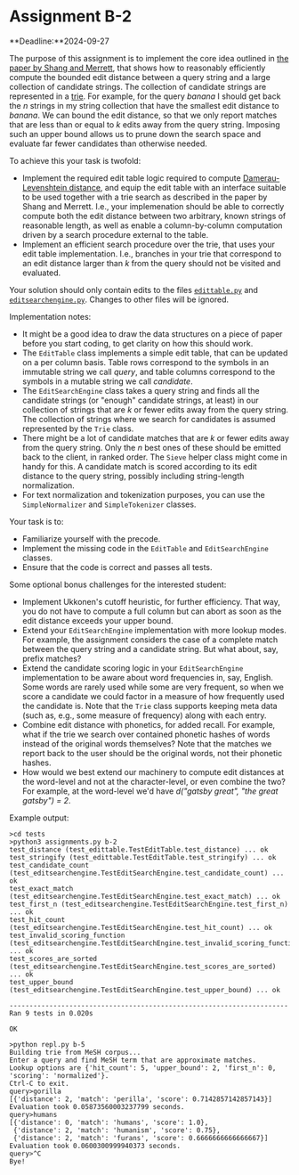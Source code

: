 # Assignment B-2

**Deadline:**2024-09-27

The purpose of this assignment is to implement the core idea outlined in [the paper by Shang and Merrett](./papers/tries-for-approximate-string-matching.pdf), that shows how to reasonably efficiently compute the bounded edit distance between a query string and a large collection of candidate strings. The collection of candidate strings are represented in a [trie](./slides/strings-galore.pdf). For example, for the query _banana_ I should get back the _n_ strings in my string collection that have the smallest edit distance to _banana_. We can bound the edit distance, so that we only report matches that are less than or equal to _k_ edits away from the query string. Imposing such an upper bound allows us to prune down the search space and evaluate far fewer candidates than otherwise needed.

To achieve this your task is twofold:

- Implement the required edit table logic required to compute [Damerau-Levenshtein distance](https://en.wikipedia.org/wiki/Damerau%E2%80%93Levenshtein_distance), and equip the edit table with an interface suitable to be used together with a trie search as described in the paper by Shang and Merrett. I.e., your implemenation should be able to correctly compute both the edit distance between two arbitrary, known strings of reasonable length, as well as enable a column-by-column computation driven by a search procedure external to the table.
- Implement an efficient search procedure over the trie, that uses your edit table implementation. I.e., branches in your trie that correspond to an edit distance larger than _k_ from the query should not be visited and evaluated.

Your solution should only contain edits to the files [`edittable.py`](./in3120/edittable.py) and [`editsearchengine.py`](./in3120/editsearchengine.py). Changes to other files will be ignored.

Implementation notes:

- It might be a good idea to draw the data structures on a piece of paper before you start coding, to get clarity on how this should work.
- The `EditTable` class implements a simple edit table, that can be updated on a per column basis. Table rows correspond to the symbols in an immutable string we call _query_, and table columns correspond to the symbols in a mutable string we call _candidate_.
- The `EditSearchEngine` class takes a query string and finds all the candidate strings (or "enough" candidate strings, at least) in our collection of strings that are _k_ or fewer edits away from the query string. The collection of strings where we search for candidates is assumed represented by the `Trie` class.
- There might be a lot of candidate matches that are _k_ or fewer edits away from the query string. Only the _n_ best ones of these should be emitted back to the client, in ranked order. The `Sieve` helper class might come in handy for this. A candidate match is scored according to its edit distance to the query string, possibly including string-length normalization.
- For text normalization and tokenization purposes, you can use the `SimpleNormalizer` and `SimpleTokenizer` classes.

Your task is to:

- Familiarize yourself with the precode.
- Implement the missing code in the `EditTable` and `EditSearchEngine` classes.
- Ensure that the code is correct and passes all tests.

Some optional bonus challenges for the interested student:

- Implement Ukkonen's cutoff heuristic, for further efficiency. That way, you do not have to compute a full column but can abort as soon as the edit distance exceeds your upper bound.
- Extend your `EditSearchEngine` implementation with more lookup modes. For example, the assignment considers the case of a complete match between the query string and a candidate string. But what about, say, prefix matches?
- Extend the candidate scoring logic in your `EditSearchEngine` implementation to be aware about word frequencies in, say, English. Some words are rarely used while some are very frequent, so when we score a candidate we could factor in a measure of how frequently used the candidate is. Note that the `Trie` class supports keeping meta data (such as, e.g., some measure of frequency) along with each entry.
- Combine edit distance with phonetics, for added recall. For example, what if the trie we search over contained phonetic hashes of words instead of the original words themselves? Note that the matches we report back to the user should be the original words, not their phonetic hashes.
- How would we best extend our machinery to compute edit distances at the word-level and not at the character-level, or even combine the two? For example, at the word-level we'd have _d("gatsby great", "the great gatsby") = 2_.

Example output:

```
>cd tests
>python3 assignments.py b-2
test_distance (test_edittable.TestEditTable.test_distance) ... ok
test_stringify (test_edittable.TestEditTable.test_stringify) ... ok
test_candidate_count (test_editsearchengine.TestEditSearchEngine.test_candidate_count) ... ok
test_exact_match (test_editsearchengine.TestEditSearchEngine.test_exact_match) ... ok
test_first_n (test_editsearchengine.TestEditSearchEngine.test_first_n) ... ok
test_hit_count (test_editsearchengine.TestEditSearchEngine.test_hit_count) ... ok
test_invalid_scoring_function (test_editsearchengine.TestEditSearchEngine.test_invalid_scoring_function) ... ok
test_scores_are_sorted (test_editsearchengine.TestEditSearchEngine.test_scores_are_sorted) ... ok
test_upper_bound (test_editsearchengine.TestEditSearchEngine.test_upper_bound) ... ok

----------------------------------------------------------------------
Ran 9 tests in 0.020s

OK
```

```
>python repl.py b-5
Building trie from MeSH corpus...
Enter a query and find MeSH term that are approximate matches.
Lookup options are {'hit_count': 5, 'upper_bound': 2, 'first_n': 0, 'scoring': 'normalized'}.
Ctrl-C to exit.
query>gorilla
[{'distance': 2, 'match': 'perilla', 'score': 0.7142857142857143}]
Evaluation took 0.05873560003237799 seconds.
query>humans
[{'distance': 0, 'match': 'humans', 'score': 1.0},
 {'distance': 2, 'match': 'humanism', 'score': 0.75},
 {'distance': 2, 'match': 'furans', 'score': 0.6666666666666667}]
Evaluation took 0.0600300999940373 seconds.
query>^C
Bye!
```
